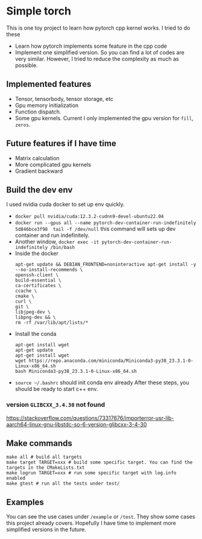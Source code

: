# Simple torch
This is one toy project to learn how pytorch cpp kernel works. I tried to do these
* Learn how pytorch implements some feature in the cpp code
* Implement one simplified version. So you can find a lot of codes are very similar. However, I tried to reduce the complexity as much as possible.
## Implemented features
* Tensor, tensorbody, tensor storage, etc
* Gpu memory initialization
* Function dispatch.
* Some gpu kernels. Current I only implemented the gpu version for `fill`, `zeros`.
## Future features if I have time
* Matrix calculation
* More complicated gpu kernels
* Gradient backward
## Build the dev env
I used nvidia cuda docker to set up env quickly.
* `docker pull nvidia/cuda:12.3.2-cudnn9-devel-ubuntu22.04`
* `docker run --gpus all --name pytorch-dev-container-run-indefinitely 5d846bce3f98  tail -f /dev/null` this command will sets up dev container and run indefinitely.
* Another window, `docker exec -it pytorch-dev-container-run-indefinitely /bin/bash`
* Inside the docker
  ```
  apt-get update && DEBIAN_FRONTEND=noninteractive apt-get install -y --no-install-recommends \
  openssh-client \
  build-essential \
  ca-certificates \
  ccache \
  cmake \
  curl \
  git \
  libjpeg-dev \
  libpng-dev && \
  rm -rf /var/lib/apt/lists/*
  ```
* Install the conda
  ```
  apt-get install wget
  apt-get update
  apt-get install wget
  wget https://repo.anaconda.com/miniconda/Miniconda3-py38_23.3.1-0-Linux-x86_64.sh
  bash Miniconda3-py38_23.3.1-0-Linux-x86_64.sh
  ```
* `source ~/.bashrc` should init conda env already
After these steps, you should be ready to start c++ env.
### version `GLIBCXX_3.4.30` not found
https://stackoverflow.com/questions/73317676/importerror-usr-lib-aarch64-linux-gnu-libstdc-so-6-version-glibcxx-3-4-30

## Make commands
```
make all # build all targets
make target TARGET=xxx # build some specific target. You can find the targets in the CMakeLists.txt
make logrun TARGET=xxx # run some specific target with log.info enabled
make gtest # run all the tests under test/
```

## Examples
You can see the use cases under `/example` or `/test`. They show some cases this project already covers. Hopefully I have time to implement more simplified versions in the future.
